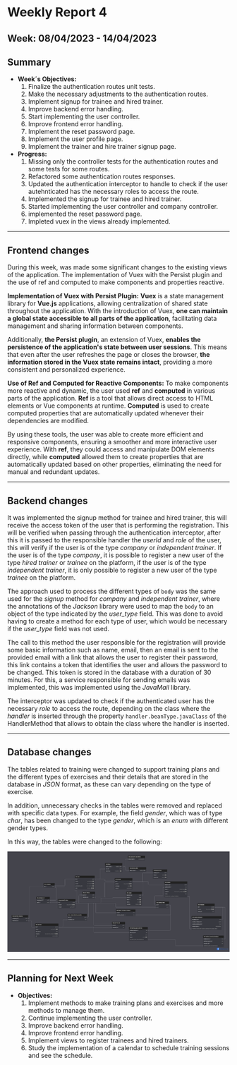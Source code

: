 # Weekly Report 4

## Week: 08/04/2023 - 14/04/2023

## Summary

- **Week´s Objectives:**
    1. Finalize the authentication routes unit tests.
    2. Make the necessary adjustments to the authentication routes.
    3. Implement signup for trainee and hired trainer.
    4. Improve backend error handling.
    5. Start implementing the user controller.
    6. Improve frontend error handling.
    7. Implement the reset password page.
    8. Implement the user profile page.
    9. Implement the trainer and hire trainer signup page.
- **Progress:**
    1. Missing only the controller tests for the authentication routes and some tests for some routes.
    2. Refactored some authentication routes responses.
    3. Updated the authentication interceptor to handle to check if the user autehnticated has the necessary roles to access the route.
    4. Implemented the signup for trainee and hired trainer.
    5. Started implementing the user controller and company controller.
    6. implemented the reset password page.
    7. Impleted vuex in the views already implemented.

---

## Frontend changes

During this week, was made some significant changes to the existing views of the application. The implementation of Vuex with the Persist plugin and the use of ref and computed to make components and properties reactive.

**Implementation of Vuex with Persist Plugin:**
**Vuex** is a state management library for **Vue.js** applications, allowing centralization of shared state throughout the application. With the introduction of Vuex, **one can maintain a global state accessible to all parts of the application**, facilitating data management and sharing information between components.

Additionally, **the Persist plugin**, an extension of Vuex, **enables the persistence of the application's state between user sessions**. This means that even after the user refreshes the page or closes the browser, **the information stored in the Vuex state remains intact**, providing a more consistent and personalized experience.

**Use of Ref and Computed for Reactive Components:**
To make components more reactive and dynamic, the user used **ref** and **computed** in various parts of the application. **Ref** is a tool that allows direct access to HTML elements or Vue components at runtime. **Computed** is used to create computed properties that are automatically updated whenever their dependencies are modified.

By using these tools, the user was able to create more efficient and responsive components, ensuring a smoother and more interactive user experience. With **ref**, they could access and manipulate DOM elements directly, while **computed** allowed them to create properties that are automatically updated based on other properties, eliminating the need for manual and redundant updates.

---

## Backend changes

It was implemented the signup method for trainee and hired trainer, this will receive the access token of the user that is performing the registration. This will be verified when passing through the authentication interceptor, after this it is passed to the responsible handler the *userId* and *role* of the user, this will verify if the user is of the type *company* or *independent trainer*. If the user is of the type *company*, it is possible to register a new user of the type *hired trainer* or *trainee* on the platform, if the user is of the type *independent trainer*, it is only possible to register a new user of the type *trainee* on the platform.

The approach used to process the different types of ```body``` was the same used for the *signup* method for *company* and *independent trainer*, where the annotations of the *Jackson* library were used to map the ```body``` to an object of the type indicated by the *user_type* field. This was done to avoid having to create a method for each type of user, which would be necessary if the *user_type* field was not used.

The call to this method the user responsible for the registration will provide some basic information such as name, email, then an email is sent to the provided email with a link that allows the user to register their password, this link contains a token that identifies the user and allows the password to be changed. This token is stored in the database with a duration of 30 minutes. For this, a service responsible for sending emails was implemented, this was implemented using the *JavaMail* library.

The interceptor was updated to check if the authenticated user has the necessary *role* to access the route, depending on the class where the *handler* is inserted through the property ```handler.beanType.javaClass``` of the HandlerMethod that allows to obtain the class where the handler is inserted.

---

## Database changes

The tables related to training were changed to support training plans and the different types of exercises and their details that are stored in the database in *JSON* format, as these can vary depending on the type of exercise.

In addition, unnecessary checks in the tables were removed and replaced with specific data types. For example, the field *gender*, which was of type *char*, has been changed to the type *gender*, which is an *enum* with different gender types.

In this way, the tables were changed to the following:

![Database Diagram](./images/dbDiagram3.png)

---

## Planning for Next Week

- **Objectives:**
    1. Implement methods to make training plans and exercises and more methods to manage them.
    2. Continue implementing the user controller.
    3. Improve backend error handling.
    4. Improve frontend error handling.
    5. Implement views to register trainees and hired trainers.
    6. Study the implementation of a calendar to schedule training sessions and see the schedule.
    